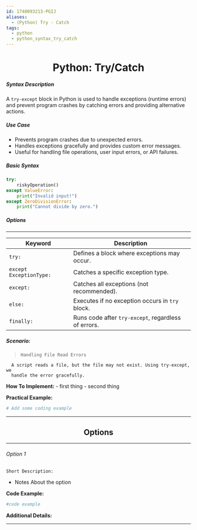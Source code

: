 ```yaml
---
id: 1740093213-PGIJ
aliases:
  - (Python) Try - Catch
tags:
  - python
  - python_syntax_try_catch
---
```


<center>
<h1>Python: Try/Catch</h1>
</center>


##### Syntax Description
A `try-except` block in Python is used to handle exceptions (runtime errors) 
and prevent program crashes by catching errors and providing alternative 
actions.

##### Use Case
- Prevents program crashes due to unexpected errors.
- Handles exceptions gracefully and provides custom error messages.
- Useful for handling file operations, user input errors, or API failures.


##### Basic Syntax
```python
try:
    riskyOperation()
except ValueError:
    print("Invalid input!")
except ZeroDivisionError:
    print("Cannot divide by zero.")
```


##### Options 
---
| **Keyword**               | **Description**                                       |
|---------------------------|-------------------------------------------------------|
| `try:`                    | Defines a block where exceptions may occur.          |
| `except ExceptionType:`   | Catches a specific exception type.                   |
| `except:`                 | Catches all exceptions (not recommended).            |
| `else:`                   | Executes if no exception occurs in `try` block.      |
| `finally:`                | Runs code after `try-except`, regardless of errors.  |---



##### Scenario:
>     Handling File Read Errors
      A script reads a file, but the file may not exist. Using try-except, we 
      handle the error gracefully.

  __How To Implement:__
    - first thing
    - second thing

  __Practical Example:__
```bash
# Add some coding example
```



<center>
  <hr>
  <h2>Options</h2>
  <hr>
</center>

###### Option 1
   `Short Description:`
- Notes About the option 

__Code Example:__
```bash
#code example
```

__Additional Details:__

---

